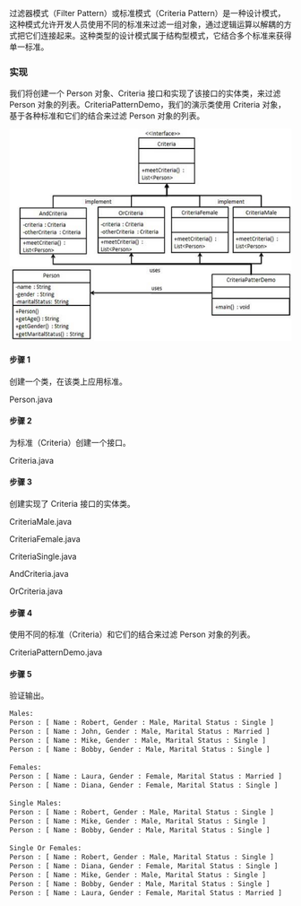 过滤器模式（Filter Pattern）或标准模式（Criteria Pattern）是一种设计模式，这种模式允许开发人员使用不同的标准来过滤一组对象，通过逻辑运算以解耦的方式把它们连接起来。这种类型的设计模式属于结构型模式，它结合多个标准来获得单一标准。

### 实现

我们将创建一个 Person 对象、Criteria 接口和实现了该接口的实体类，来过滤 Person 对象的列表。CriteriaPatternDemo，我们的演示类使用 Criteria 对象，基于各种标准和它们的结合来过滤 Person 对象的列表。

![](https://github.com/RonCantWriteCode/DesignPattern/blob/main/src/main/resources/image/filterpattern.jpg)

#### 步骤 1

创建一个类，在该类上应用标准。

Person.java

#### 步骤 2

为标准（Criteria）创建一个接口。

Criteria.java

#### 步骤 3

创建实现了 Criteria 接口的实体类。

CriteriaMale.java

CriteriaFemale.java

CriteriaSingle.java

AndCriteria.java

OrCriteria.java

#### 步骤 4

使用不同的标准（Criteria）和它们的结合来过滤 Person 对象的列表。

CriteriaPatternDemo.java

#### 步骤 5

验证输出。

```
Males: 
Person : [ Name : Robert, Gender : Male, Marital Status : Single ]
Person : [ Name : John, Gender : Male, Marital Status : Married ]
Person : [ Name : Mike, Gender : Male, Marital Status : Single ]
Person : [ Name : Bobby, Gender : Male, Marital Status : Single ]

Females: 
Person : [ Name : Laura, Gender : Female, Marital Status : Married ]
Person : [ Name : Diana, Gender : Female, Marital Status : Single ]

Single Males: 
Person : [ Name : Robert, Gender : Male, Marital Status : Single ]
Person : [ Name : Mike, Gender : Male, Marital Status : Single ]
Person : [ Name : Bobby, Gender : Male, Marital Status : Single ]

Single Or Females: 
Person : [ Name : Robert, Gender : Male, Marital Status : Single ]
Person : [ Name : Diana, Gender : Female, Marital Status : Single ]
Person : [ Name : Mike, Gender : Male, Marital Status : Single ]
Person : [ Name : Bobby, Gender : Male, Marital Status : Single ]
Person : [ Name : Laura, Gender : Female, Marital Status : Married ]

```